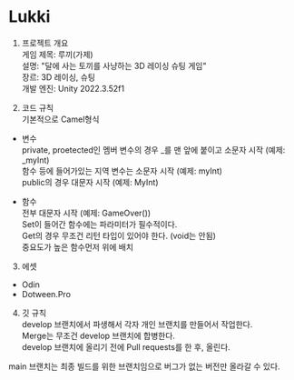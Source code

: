 # Lukki
1. 프로젝트 개요  
게임 제목: 루끼(가제)  
설명: "달에 사는 토끼를 사냥하는 3D 레이싱 슈팅 게임"  
장르: 3D 레이싱, 슈팅  
개발 엔진: Unity 2022.3.52f1    

2. 코드 규칙  
기본적으로 Camel형식  
- 변수  
private, proetected인 멤버 변수의 경우 _를 맨 앞에 붙이고 소문자 시작 (예제: _myInt)  
함수 등에 들어가있는 지역 변수는 소문자 시작 (예제: myInt)   
public의 경우 대문자 시작 (예제: MyInt)  

- 함수  
전부 대문자 시작 (예제: GameOver())  
Set이 들어간 함수에는 파라미터가 필수적이다.  
Get의 경우 무조건 리턴 타입이 있어야 한다. (void는 안됨)  
중요도가 높은 함수먼저 위에 배치  

3. 에셋
- Odin  
- Dotween.Pro   

4. 깃 규칙  
develop 브랜치에서 파생해서 각자 개인 브랜치를 만들어서 작업한다.  
Merge는 무조건 develop 브랜치에 합병한다.  
develop 브랜치에 올리기 전에 Pull requests를 한 후, 올린다.

main 브랜치는 최종 빌드를 위한 브랜치임으로 버그가 없는 버전만 올라갈 수 있다.
